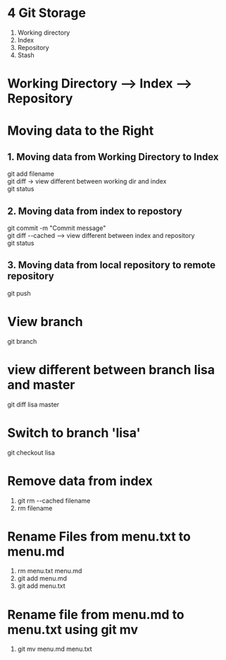 # 4 Git Storage
1. Working directory
2. Index
3. Repository
4. Stash

# Working Directory --> Index --> Repository

# Moving data to the Right
## 1. Moving data from Working Directory to Index
git add filename  
git diff -> view different between working dir and index  
git status  

## 2. Moving data from index to repostory
git commit -m "Commit message"  
git diff --cached --> view different between index and repository  
git status  

## 3. Moving data from local repository to remote repository
git push  

# View branch
git branch

# view different between branch lisa and master
git diff lisa master

# Switch to branch 'lisa'
git checkout lisa

# Remove data from index
1. git rm --cached filename
2. rm filename

# Rename Files from menu.txt to menu.md
1. rm menu.txt menu.md
2. git add menu.md
3. git add menu.txt

# Rename file from menu.md to menu.txt using git mv
1. git mv menu.md menu.txt

